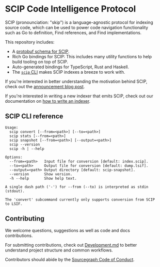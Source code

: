 # SCIP Code Intelligence Protocol

SCIP (pronounciation: "skip") is a language-agnostic protocol
for indexing source code,
which can be used to power code navigation functionality
such as Go to definition, Find references, and Find implementations.

This repository includes:

- A [protobuf schema for SCIP](./scip.proto).
- Rich Go bindings for SCIP: This includes many utility functions
  to help build tooling on top of SCIP.
- Auto-generated bindings for TypeScript, Rust and Haskell.
- The [`scip` CLI](#scip-cli-reference) makes SCIP indexes
  a breeze to work with.

If you're interested in better understanding the motivation behind SCIP,
check out the [announcement blog post](https://about.sourcegraph.com/blog/announcing-scip).

If you're interested in writing a new indexer that emits SCIP,
check out our documentation on
[how to write an indexer](https://docs.sourcegraph.com/code_intelligence/explanations/writing_an_indexer).

<!--
Workaround: This file is under cmd/ and symlinked from the root
instead of being present at the root because:
1. go:embed doesn't allow .. in embed paths.
2. GitHub Flavored Markdown doesn't allow file inclusion.
3. It is useful to keep the help text automatically in sync
   between the Readme and the CLI output.
-->

## SCIP CLI reference

<!-- begin usage -->

```
Usage:
  scip convert [--from=<path>] [--to=<path>]
  scip stats [--from=<path>]
  scip snapshot [--from=<path>] [--output=<path>]
  scip --version
  scip -h | --help

Options:
  --from=<path>   Input file for conversion [default: index.scip].
  --to=<path>     Output file for conversion [default: dump.lsif].
  --output=<path> Output directory [default: scip-snapshot].
  --version       Show version.
  -h --help       Show help text.

A single dash path ('-') for --from (--to) is interpreted as stdin (stdout).

The 'convert' subcommand currently only supports conversion from SCIP to LSIF.
```

<!-- end usage -->

## Contributing

We welcome questions, suggestions as well as code and docs contributions.

For submitting contributions, check out [Development.md](./Development.md)
to better understand project structure and common workflows.

Contributors should abide by the [Sourcegraph Code of Conduct](https://handbook.sourcegraph.com/company-info-and-process/communication/code_of_conduct/).
